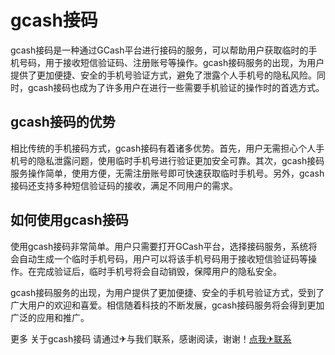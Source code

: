 # gcash接码

gcash接码是一种通过GCash平台进行接码的服务，可以帮助用户获取临时的手机号码，用于接收短信验证码、注册账号等操作。gcash接码服务的出现，为用户提供了更加便捷、安全的手机号验证方式，避免了泄露个人手机号的隐私风险。同时，gcash接码也成为了许多用户在进行一些需要手机验证的操作时的首选方式。

## gcash接码的优势

相比传统的手机接码方式，gcash接码有着诸多优势。首先，用户无需担心个人手机号的隐私泄露问题，使用临时手机号进行验证更加安全可靠。其次，gcash接码服务操作简单，使用方便，无需注册账号即可快速获取临时手机号。另外，gcash接码还支持多种短信验证码的接收，满足不同用户的需求。

## 如何使用gcash接码

使用gcash接码非常简单。用户只需要打开GCash平台，选择接码服务，系统将会自动生成一个临时手机号码，用户可以将该手机号码用于接收短信验证码等操作。在完成验证后，临时手机号将会自动销毁，保障用户的隐私安全。

gcash接码服务的出现，为用户提供了更加便捷、安全的手机号验证方式，受到了广大用户的欢迎和喜爱。相信随着科技的不断发展，gcash接码服务将会得到更加广泛的应用和推广。

更多 关于gcash接码 请通过✈与我们联系，感谢阅读，谢谢！[点我✈联系](https://ads.k02.cc)